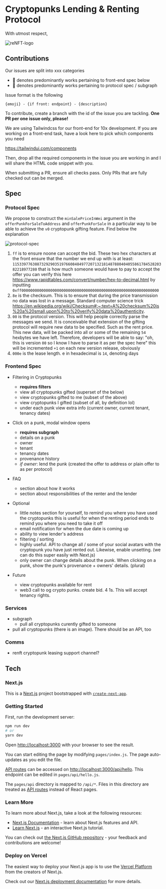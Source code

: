 # Cryptopunks Lending & Renting Protocol


With utmost respect,

![reNFT-logo](https://user-images.githubusercontent.com/13678461/111640139-cd885a00-87f3-11eb-89dd-4373e4de378d.png)

## Contributions

Our issues are split into xxx categories

- 🎨 denotes predominantly works pertaining to front-end spec below
- 🧠 denotes predominantly works pertaining to protocol spec / subgraph

Issue format is the following

`{emoji} - {if front: endpoint} - {description}`

To contribute, create a branch with the id of the issue you are tackling. **One PR per one issue only, please!**

We are using Tailwindcss for our front-end for 10x development. If you are working on a front-end task, have a look here to pick which components you need

https://tailwindui.com/components

Then, drop all the required components in the issue you are working in and I will share the HTML code snippet with you. 

When submitting a PR, ensure all checks pass. Only PRs that are fully checked out can be merged.

## Spec

### Protocol Spec

We propose to construct the `minSalePriceInWei` argument in the `offerPunkForSaleToAddress` and `offerPunkForSale` in a particular way to be able to achieve the `v0` cryptopunk gifting feature. Find below the explanation

![protocol-spec](https://cdn.discordapp.com/attachments/750048504377770104/830171125836414999/photo_2021-04-09_21-00-37.jpg)

1. `ff` is to ensure noone can accept the bid. These two hex characters at the front ensure that the number we end up with is at least:
`115339776388732929035197660848497720713218148788040405586178452820382218977280`
that is how much someone would have to pay to accept the offer
you can verify this here
https://www.rapidtables.com/convert/number/hex-to-decimal.html
by inputting
`0xff00000000000000000000000000000000000000000000000000000000000000`
2. `8e` is the checksum. This is to ensure that during the price transmission no data was lost in a message. Standard computer science trick
https://en.wikipedia.org/wiki/Checksum#:~:text=A%20checksum%20is%20a%20small,upon%20to%20verify%20data%20authenticity.
3. `00` is the protocol version. This will help people correctly parse the messages we send. It is conceivable that extension of the gifting protocol will require new data to be specified. Such as the rent price. This new data, will be packed into all or some of the remaining `54` hexbytes we have left. Therefore, developers will be able to say: "oh, this is version `00` so I know I have to parse it as per the spec here"
this will be incremented `+1` on each new version release, obviously
4. `000e` is the lease length. e in hexadecimal is `14`, denoting days

### Frontend Spec

- Filtering in Cryptopunks
  - **requires filters**
  - view all cryptopunks gifted (superset of the below)
  - view cryptopunks gifted to me (subset of the above)
  - view cryptopunks I gifted (subset of all, by definition lol)
  - under each punk view extra info (current owner, current tenant, tenancy dates)
- Click on a punk, modal window opens
  - **requires subgraph**
  - details on a punk
  - owner
  - tenant
  - tenancy dates
  - provenance history
  - *if owner*: lend the punk (created the offer to address or plain offer to as per protocol)
- FAQ
  - section about how it works
  - section about responsibilities of the renter and the lender

- Optional
  - little notes section for yourself, to remind you where you have used the cryptopunks
    this is useful for when the renting period ends to remind you where you need to take it off
  - email notification for when the due date is coming up
  - ability to view lender's address
  - filtering / sorting
  - highly useful. API to change all / some of your social avatars with the cryptopunk you have just rented out. Likewise, enable unsetting. (we can do this super easily with Next.js)
  - only owner can change details about the punk. When clicking on a punk, show the punk's provenance + owners' details. (plural)

- Future
  - view cryptopunks available for rent
  - web3 call to og crypto punks. create bid. 4 1s. This will accept tenancy rights.

### Services

- subgraph
  - pull all cryptopunks curently gifted to someone
- pull all cryptopunks (there is an image). There should be an API, too

### Comms

- renft cryptopunk leasing support channel?

## Tech

### Next.js

This is a [Next.js](https://nextjs.org/) project bootstrapped with [`create-next-app`](https://github.com/vercel/next.js/tree/canary/packages/create-next-app).

### Getting Started

First, run the development server:

```bash
npm run dev
# or
yarn dev
```

Open [http://localhost:3000](http://localhost:3000) with your browser to see the result.

You can start editing the page by modifying `pages/index.js`. The page auto-updates as you edit the file.

[API routes](https://nextjs.org/docs/api-routes/introduction) can be accessed on [http://localhost:3000/api/hello](http://localhost:3000/api/hello). This endpoint can be edited in `pages/api/hello.js`.

The `pages/api` directory is mapped to `/api/*`. Files in this directory are treated as [API routes](https://nextjs.org/docs/api-routes/introduction) instead of React pages.

### Learn More

To learn more about Next.js, take a look at the following resources:

- [Next.js Documentation](https://nextjs.org/docs) - learn about Next.js features and API.
- [Learn Next.js](https://nextjs.org/learn) - an interactive Next.js tutorial.

You can check out [the Next.js GitHub repository](https://github.com/vercel/next.js/) - your feedback and contributions are welcome!

### Deploy on Vercel

The easiest way to deploy your Next.js app is to use the [Vercel Platform](https://vercel.com/new?utm_medium=default-template&filter=next.js&utm_source=create-next-app&utm_campaign=create-next-app-readme) from the creators of Next.js.

Check out our [Next.js deployment documentation](https://nextjs.org/docs/deployment) for more details.

